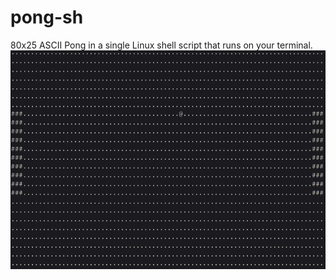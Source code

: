 # pong-sh
80x25 ASCII Pong in a single Linux shell script that runs on your terminal.
![Screenshot](./examples/gameplay.png)
